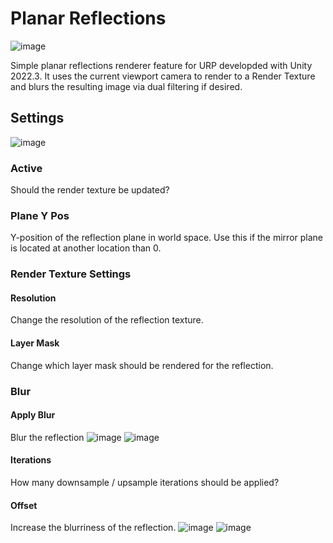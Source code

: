 # Planar Reflections
![image](https://github.com/TR3D/PlanarReflection/assets/63724445/a9f54ac4-9441-4cfa-b020-77348b77ee86)

Simple planar reflections renderer feature for URP developded with Unity 2022.3. It uses the current viewport camera to render to a Render Texture and blurs the resulting image via dual filtering if desired. 

## Settings
![image](https://github.com/TR3D/PlanarReflection/assets/63724445/10155689-97d2-42e2-b029-f1edb8159f07)

### Active
Should the render texture be updated?

### Plane Y Pos
Y-position of the reflection plane in world space. Use this if the mirror plane is located at another location than 0.

### Render Texture Settings
#### Resolution
Change the resolution of the reflection texture.

#### Layer Mask
Change which layer mask should be rendered for the reflection.

### Blur
#### Apply Blur
Blur the reflection
![image](https://github.com/TR3D/PlanarReflection/assets/63724445/5ccb7f39-ef33-4faa-aa5c-a2b0c0b17698)
![image](https://github.com/TR3D/PlanarReflection/assets/63724445/a1f7a5a6-6542-46b1-adbd-a84d489a51d5)



#### Iterations
How many downsample / upsample iterations should be applied?

#### Offset
Increase the blurriness of the reflection.
![image](https://github.com/TR3D/PlanarReflection/assets/63724445/89e53fce-0bab-4c63-a886-ab5ed6259af7)
![image](https://github.com/TR3D/PlanarReflection/assets/63724445/913ec350-29f4-43c5-83d8-4a383793e092)

